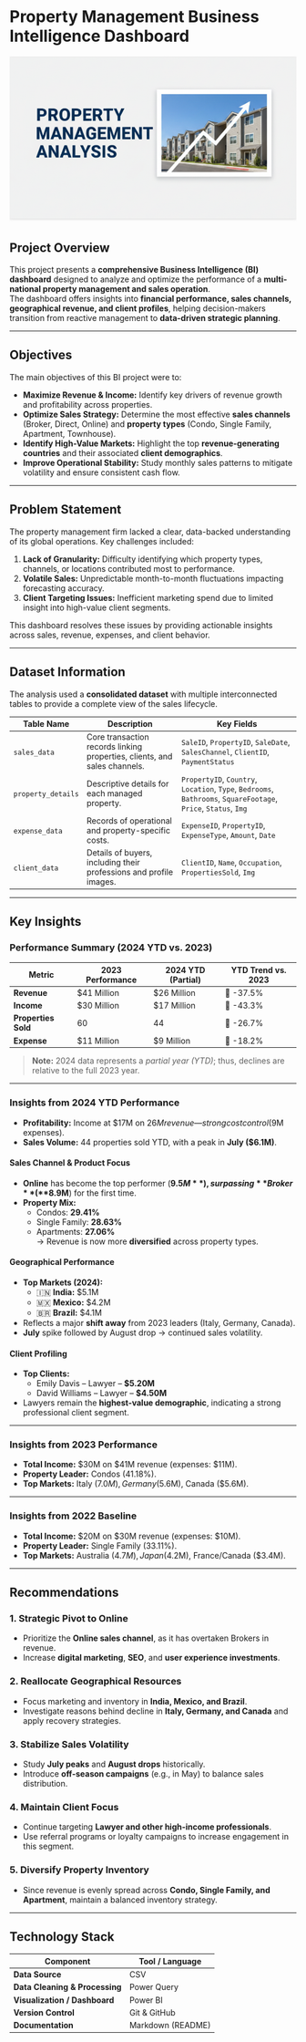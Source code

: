 #    Property Management Business Intelligence Dashboard
<p align="center">
  <img src="https://github.com/Shaadink/Property-management-analysis-power-bi-/blob/main/real%20estate%20pbi.png"/>
</p>

##  Project Overview
This project presents a **comprehensive Business Intelligence (BI) dashboard** designed to analyze and optimize the performance of a **multi-national property management and sales operation**.  
The dashboard offers insights into **financial performance, sales channels, geographical revenue, and client profiles**, helping decision-makers transition from reactive management to **data-driven strategic planning**.

---

##  Objectives
The main objectives of this BI project were to:

- **Maximize Revenue & Income:** Identify key drivers of revenue growth and profitability across properties.  
- **Optimize Sales Strategy:** Determine the most effective **sales channels** (Broker, Direct, Online) and **property types** (Condo, Single Family, Apartment, Townhouse).  
- **Identify High-Value Markets:** Highlight the top **revenue-generating countries** and their associated **client demographics**.  
- **Improve Operational Stability:** Study monthly sales patterns to mitigate volatility and ensure consistent cash flow.

---

##  Problem Statement
The property management firm lacked a clear, data-backed understanding of its global operations. Key challenges included:

1. **Lack of Granularity:** Difficulty identifying which property types, channels, or locations contributed most to performance.  
2. **Volatile Sales:** Unpredictable month-to-month fluctuations impacting forecasting accuracy.  
3. **Client Targeting Issues:** Inefficient marketing spend due to limited insight into high-value client segments.

This dashboard resolves these issues by providing actionable insights across sales, revenue, expenses, and client behavior.

---

##  Dataset Information

The analysis used a **consolidated dataset** with multiple interconnected tables to provide a complete view of the sales lifecycle.

| Table Name        | Description                                                   | Key Fields |
|-------------------|---------------------------------------------------------------|-------------|
| `sales_data`      | Core transaction records linking properties, clients, and sales channels. | `SaleID`, `PropertyID`, `SaleDate`, `SalesChannel`, `ClientID`, `PaymentStatus` |
| `property_details`| Descriptive details for each managed property.                | `PropertyID`, `Country`, `Location`, `Type`, `Bedrooms`, `Bathrooms`, `SquareFootage`, `Price`, `Status`, `Img` |
| `expense_data`    | Records of operational and property-specific costs.           | `ExpenseID`, `PropertyID`, `ExpenseType`, `Amount`, `Date` |
| `client_data`     | Details of buyers, including their professions and profile images. | `ClientID`, `Name`, `Occupation`, `PropertiesSold`, `Img` |


---

##  Key Insights

###  Performance Summary (2024 YTD vs. 2023)

| Metric | 2023 Performance | 2024 YTD (Partial) | YTD Trend vs. 2023 |
|--------|------------------|--------------------|--------------------|
| **Revenue** | $41 Million | $26 Million | 🔻 -37.5% |
| **Income** | $30 Million | $17 Million | 🔻 -43.3% |
| **Properties Sold** | 60 | 44 | 🔻 -26.7% |
| **Expense** | $11 Million | $9 Million | 🔻 -18.2% |

> **Note:** 2024 data represents a *partial year (YTD)*; thus, declines are relative to the full 2023 year.

---

###  Insights from 2024 YTD Performance

- **Profitability:** Income at $17M on $26M revenue — strong cost control ($9M expenses).  
- **Sales Volume:** 44 properties sold YTD, with a peak in **July ($6.1M)**.  

####  Sales Channel & Product Focus
- **Online** has become the top performer (**$9.5M**), surpassing **Broker** (**$8.9M**) for the first time.  
- **Property Mix:**  
  - Condos: **29.41%**  
  - Single Family: **28.63%**  
  - Apartments: **27.06%**  
  → Revenue is now more **diversified** across property types.

####  Geographical Performance
- **Top Markets (2024):**  
  - 🇮🇳 **India:** $5.1M  
  - 🇲🇽 **Mexico:** $4.2M  
  - 🇧🇷 **Brazil:** $4.1M  
- Reflects a major **shift away** from 2023 leaders (Italy, Germany, Canada).  
- **July** spike followed by August drop → continued sales volatility.

####  Client Profiling
- **Top Clients:**  
  - Emily Davis – Lawyer – **$5.20M**  
  - David Williams – Lawyer – **$4.50M**  
- Lawyers remain the **highest-value demographic**, indicating a strong professional client segment.

---

###  Insights from 2023 Performance
- **Total Income:** $30M on $41M revenue (expenses: $11M).  
- **Property Leader:** Condos (41.18%).  
- **Top Markets:** Italy ($7.0M), Germany ($5.6M), Canada ($5.6M).

---

###  Insights from 2022 Baseline
- **Total Income:** $20M on $30M revenue (expenses: $10M).  
- **Property Leader:** Single Family (33.11%).  
- **Top Markets:** Australia ($4.7M), Japan ($4.2M), France/Canada ($3.4M).

---

##  Recommendations

### 1.  Strategic Pivot to Online
- Prioritize the **Online sales channel**, as it has overtaken Brokers in revenue.
- Increase **digital marketing**, **SEO**, and **user experience investments**.

### 2.  Reallocate Geographical Resources
- Focus marketing and inventory in **India, Mexico, and Brazil**.
- Investigate reasons behind decline in **Italy, Germany, and Canada** and apply recovery strategies.

### 3.  Stabilize Sales Volatility
- Study **July peaks** and **August drops** historically.
- Introduce **off-season campaigns** (e.g., in May) to balance sales distribution.

### 4.  Maintain Client Focus
- Continue targeting **Lawyer and other high-income professionals**.
- Use referral programs or loyalty campaigns to increase engagement in this segment.

### 5.  Diversify Property Inventory
- Since revenue is evenly spread across **Condo, Single Family, and Apartment**, maintain a balanced inventory strategy.

---

##  Technology Stack

| Component | Tool / Language |
|------------|----------------|
| **Data Source** | CSV |
| **Data Cleaning & Processing** | Power Query |
| **Visualization / Dashboard** | Power BI |
| **Version Control** | Git & GitHub |
| **Documentation** | Markdown (README) |



